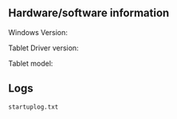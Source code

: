


## Hardware/software information
Windows Version: 

Tablet Driver version: 

Tablet model: 

## Logs
`startuplog.txt`
